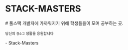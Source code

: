 # STACK-MASTERS

\# 풀스택 개발자에 가까워지기 위해 학생들을이 모여 공부하는 곳.

<small>당신의 `경소고` 생활을 응원합니다</small>

\- Stack-Masters
